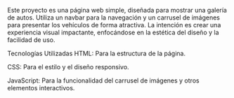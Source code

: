 Este proyecto es una página web simple, diseñada para mostrar una galería de autos. Utiliza un navbar para la navegación y un carrusel de imágenes para presentar los vehículos de forma atractiva. La intención es crear una experiencia visual impactante, enfocándose en la estética del diseño y la facilidad de uso.

Tecnologías Utilizadas
HTML: Para la estructura de la página.

CSS: Para el estilo y el diseño responsivo.

JavaScript: Para la funcionalidad del carrusel de imágenes y otros elementos interactivos.
